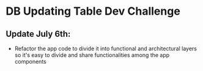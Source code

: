 # DB Updating Table Dev Challenge

## Update July 6th:

- Refactor the app code to divide it into functional and architectural layers so it's easy to divide and share functionalities among the app components
